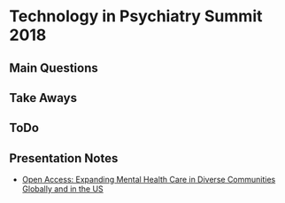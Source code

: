 # Technology in Psychiatry Summit 2018

## Main Questions

## Take Aways

## ToDo

## Presentation Notes

- [Open Access: Expanding Mental Health Care in Diverse Communities Globally and in the US](open-access.md)
